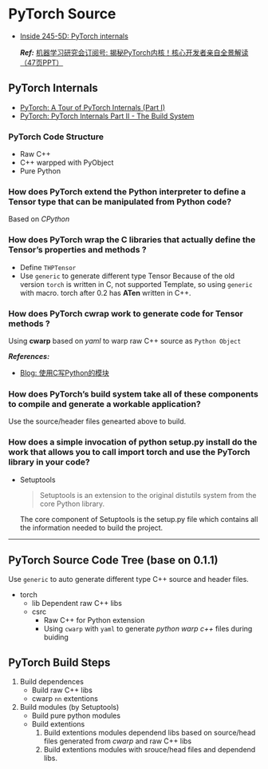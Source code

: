 # PyTorch Source

- [Inside 245-5D: PyTorch internals](http://blog.ezyang.com/)

    ***Ref:*** [机器学习研究会订阅号: 揭秘PyTorch内核！核心开发者亲自全景解读（47页PPT）](https://mp.weixin.qq.com/s?__biz=MzU1NTUxNTM0Mg==&mid=2247491033&idx=2&sn=9595f55c0394675dc7b1fe16ddeb8007&chksm=fbd27178cca5f86e643f47e159f967190ea7148a7d93a58a419836f472ad6e842af82ad8cce0&mpshare=1&scene=1&srcid=#rd)

## PyTorch Internals

- [PyTorch: A Tour of PyTorch Internals (Part I)](https://pytorch.org/blog/a-tour-of-pytorch-internals-1/)
- [PyTorch: PyTorch Internals Part II - The Build System](https://pytorch.org/blog/a-tour-of-pytorch-internals-2/)

### PyTorch Code Structure

- Raw C++
- C++ warpped with PyObject
- Pure Python

### How does PyTorch extend the Python interpreter to define a Tensor type that can be manipulated from Python code?

Based on *CPython*

### How does PyTorch wrap the C libraries that actually define the Tensor’s properties and methods ?

- Define `THPTensor`
- Use `generic` to generate different type Tensor
    Because of the old version `torch` is written in C, not supported Template, so using `generic` with macro. torch after 0.2 has **ATen** written in C++.

### How does PyTorch cwrap work to generate code for Tensor methods ?

Using **cwarp** based on *yaml* to warp raw C++ source as `Python Object`

***References:***

- [Blog: 使用C写Python的模块](https://www.zouyesheng.com/python-module-c.html)

### How does PyTorch’s build system take all of these components to compile and generate a workable application?

Use the source/header files genearted above to build.

### How does a simple invocation of python setup.py install do the work that allows you to call import torch and use the PyTorch library in your code?

- Setuptools
    > Setuptools is an extension to the original distutils system from the core Python library.

    The core component of Setuptools is the setup.py file which contains all the information needed to build the project.

***

## PyTorch Source Code Tree (base on 0.1.1)

Use `generic` to auto generate different type C++ source and header files.

- torch
    - lib
        Dependent raw C++ libs
    - csrc
        - Raw C++ for Python extension
        - Using `cwarp` with `yaml` to generate *python warp c++* files during buiding

## PyTorch Build Steps

1. Build dependences
    - Build raw C++ libs
    - cwarp `nn` extentions
2. Build modules (by Setuptools)
    - Build pure python modules
    - Build extentions
        1. Build extentions modules dependend libs based on source/head files generated from *cwarp* and raw C++ libs
        2. Build extentions modules with srouce/head files and dependend libs.